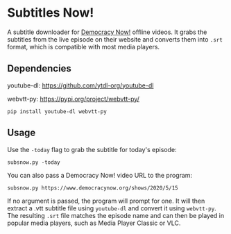 # Subtitles Now!

A subtitle downloader for [Democracy Now!](https://www.democracynow.org/) offline videos. 
It grabs the subtitles from the live episode on their website and converts them into `.srt` format, 
which is compatible with most media players.

## Dependencies

youtube-dl: https://github.com/ytdl-org/youtube-dl

webvtt-py: https://pypi.org/project/webvtt-py/

`pip install youtube-dl webvtt-py`

## Usage

Use the `-today` flag to grab the subtitle for today's episode:

`subsnow.py -today`

You can also pass a Democracy Now! video URL to the program: 

`subsnow.py https://www.democracynow.org/shows/2020/5/15`

If no argument is passed, the program will prompt for one.
It will then extract a .vtt subtitle file using `youtube-dl` and convert it using `webvtt-py`.
The resulting `.srt` file matches the episode name and can then be played in popular media players, 
such as Media Player Classic or VLC.

